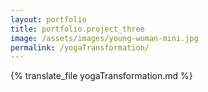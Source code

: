 ```yaml
---
layout: portfolio
title: portfolio.project_three
image: /assets/images/young-woman-mini.jpg
permalink: /yogaTransformation/
---
```

{% translate_file yogaTransformation.md %}
